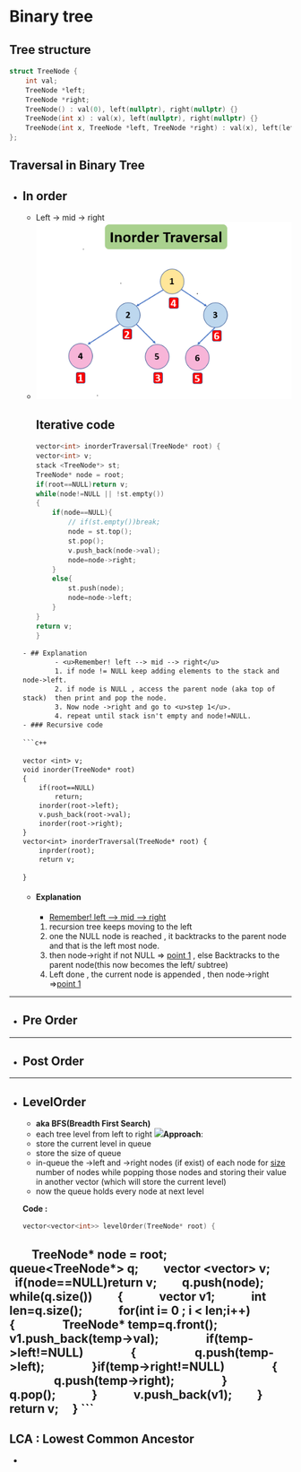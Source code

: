 # Binary tree

## Tree structure

```c++
struct TreeNode {
	int val;
	TreeNode *left;
	TreeNode *right;
	TreeNode() : val(0), left(nullptr), right(nullptr) {}
	TreeNode(int x) : val(x), left(nullptr), right(nullptr) {}
	TreeNode(int x, TreeNode *left, TreeNode *right) : val(x), left(left), right(right) {}
};
```

## Traversal in Binary Tree
- ## In order

	-  Left -> mid -> right
	- ![inorder](images/inorderTraversal.png)
		## Iterative code
		```c++
		vector<int> inorderTraversal(TreeNode* root) {
		vector<int> v;
		stack <TreeNode*> st;
		TreeNode* node = root;
		if(root==NULL)return v;
		while(node!=NULL || !st.empty())
		{
			if(node==NULL){
				// if(st.empty())break;
				node = st.top();
				st.pop();
				v.push_back(node->val);
				node=node->right;
			}
			else{
				st.push(node);
				node=node->left;
			}
		}
		return v;
		}
	```
	- ## Explanation
			- <u>Remember! left --> mid --> right</u>
			1. if node != NULL keep adding elements to the stack and node->left. 
			2. if node is NULL , access the parent node (aka top of stack)  then print and pop the node.
			3. Now node ->right and go to <u>step 1</u>.
			4. repeat until stack isn't empty and node!=NULL.
	- ### Recursive code

	```c++
	 
	vector <int> v;
	void inorder(TreeNode* root)
	{
		if(root==NULL)
			return;
		inorder(root->left);
		v.push_back(root->val);
		inorder(root->right);
	}
	vector<int> inorderTraversal(TreeNode* root) {
		inprder(root);
		return v;
	
	}
	```


	- #### Explanation
		- <u>Remember! left --> mid --> right</u>
		1.  recursion tree keeps moving to the left
		2.  one the NULL node is reached , it backtracks to the parent node and that is the  left most node.
		3. then node->right if not NULL => <u>point 1</u> , else Backtracks to the parent node(this now becomes the left/ subtree)
		4. Left done , the current node is appended , then node->right =><u>point 1</u> 
---
- ## Pre Order
---
- ## Post Order
---
- ## LevelOrder
	- **aka BFS(Breadth First Search)**
	- each tree level from left to right
	![](levelorder.bmp)**Approach**:
	- store the current level in queue
	- store the size of queue
	- in-queue the ->left and ->right nodes (if exist) of each node for <u>size</u> number of nodes while popping those nodes and storing their value in another vector (which will store the current level)
	- now the queue holds every node at next level

 
	**Code :**
	```c++
	vector<vector<int>> levelOrder(TreeNode* root) {
        TreeNode* node = root;
        queue<TreeNode*> q;
        vector <vector<int>> v;
        if(node==NULL)return v;
        q.push(node);
        while(q.size())
        {
            vector <int> v1;
            int len=q.size();
            for(int i= 0 ; i < len;i++)
            {
                TreeNode* temp=q.front();
                v1.push_back(temp->val);
                if(temp->left!=NULL)
                {
                    q.push(temp->left);
                }if(temp->right!=NULL)
                {
                    q.push(temp->right);
                }
                q.pop();
            }
            v.push_back(v1);
        }
        return v;
    }
	```
---


## LCA : Lowest Common Ancestor
- 